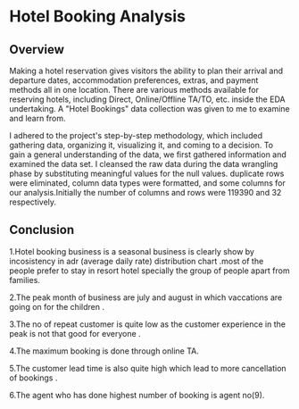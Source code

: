 # Hotel Booking Analysis
## Overview 
Making a hotel reservation gives visitors the ability to plan their arrival and departure dates, accommodation preferences, extras, and payment methods all in one location. There are various methods available for reserving hotels, including Direct, Online/Offline TA/TO, etc. inside the EDA undertaking. A "Hotel Bookings" data collection was given to me to examine and learn from.

I adhered to the project's step-by-step methodology, which included gathering data, organizing it, visualizing it, and coming to a decision. To gain a general understanding of the data, we first gathered information and examined the data set. I cleansed the raw data during the data wrangling phase by substituting meaningful values for the null values. duplicate rows were eliminated, column data types were formatted, and some columns for our analysis.Initially the number of columns and rows were 119390 and 32 respectively.


## Conclusion 
1.Hotel booking business is a seasonal business is clearly show by incosistency in adr (average daily rate) distribution chart .most of the people prefer to stay in resort hotel specially the group of people apart from families.

2.The peak month of business are july and august in which vaccations are going on for the children .

3.The no of repeat customer is quite low as the customer experience in the peak is not that good for everyone .

4.The maximum booking is done through online TA.

5.The customer lead time is also quite high which lead to more cancellation of bookings .

6.The agent who has done highest number of booking is agent no(9).
